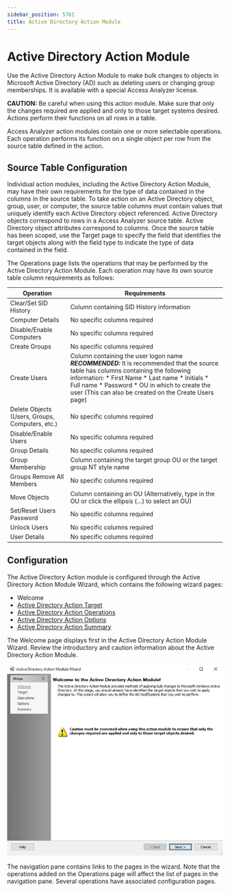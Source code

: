 ```yaml
---
sidebar_position: 5761
title: Active Directory Action Module
---
```


# Active Directory Action Module

Use the Active Directory Action Module to make bulk changes to objects in Microsoft Active Directory (AD) such as deleting users or changing group memberships. It is available with a special Access Analyzer license.

**CAUTION:** Be careful when using this action module. Make sure that only the changes required are applied and only to those target systems desired. Actions perform their functions on all rows in a table.

Access Analyzer action modules contain one or more selectable operations. Each operation performs its function on a single object per row from the source table defined in the action.

## Source Table Configuration

Individual action modules, including the Active Directory Action Module, may have their own requirements for the type of data contained in the columns in the source table. To take action on an Active Directory object, group, user, or computer, the source table columns must contain values that uniquely identify each Active Directory object referenced. Active Directory objects correspond to rows in a Access Analyzer source table. Active Directory object attributes correspond to columns. Once the source table has been scoped, use the Target page to specify the field that identifies the target objects along with the field type to indicate the type of data contained in the field.

The Operations page lists the operations that may be performed by the Active Directory Action Module. Each operation may have its own source table column requirements as follows:

| Operation | Requirements |
| --- | --- |
| Clear/Set SID History | Column containing SID History information |
| Computer Details | No specific columns required |
| Disable/Enable Computers | No specific columns required |
| Create Groups | No specific columns required |
| Create Users | Column containing the user logon name  ***RECOMMENDED:*** It is recommended that the source table has columns containing the following information:   * First Name * Last name * Initials * Full name * Password * OU in which to create the user (This can also be created on the Create Users page) |
| Delete Objects (Users, Groups, Computers, etc.) | No specific columns required |
| Disable/Enable Users | No specific columns required |
| Group Details | No specific columns required |
| Group Membership | Column containing the target group OU or the target group NT style name |
| Groups Remove All Members | No specific columns required |
| Move Objects | Column containing an OU (Alternatively, type in the OU or click the ellipsis (…) to select an OU) |
| Set/Reset Users Password | No specific columns required |
| Unlock Users | No specific columns required |
| User Details | No specific columns required |

## Configuration

The Active Directory Action module is configured through the Active Directory Action Module Wizard, which contains the following wizard pages:

* Welcome
* [Active Directory Action Target](Target#Active_Directory_Action:Target "Active Directory Action Target")
* [Active Directory Action Operations](Operations#Active_Directory_Action:Operations "Active Directory Action Operations")
* [Active Directory Action Options](Options#Active_Directory_Action:Options "Active Directory Action Options")
* [Active Directory Action Summary](Summary#Active_Directory_Action:Summary "Active Directory Action Summary")

The Welcome page displays first in the Active Directory Action Module Wizard. Review the introductory and caution information about the Active Directory Action Module.

![Active Directory Action Module Wizard Welcome page](../../../../../../../static/images/AccessAnalyzer_12.0/Content/Resources/Images/EnterpriseAuditor/Admin/Action/ActiveDirectory/Welcome.png "Active Directory Action Module Wizard Welcome page")

The navigation pane contains links to the pages in the wizard. Note that the operations added on the Operations page will affect the list of pages in the navigation pane. Several operations have associated configuration pages.